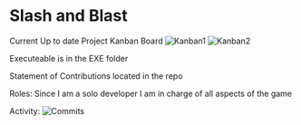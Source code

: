 # Slash and Blast
Current Up to date Project Kanban Board
![Kanban1](https://user-images.githubusercontent.com/56273648/205194179-f906bb8a-02b8-4b36-8550-32db80bbd263.png)
![Kanban2](https://user-images.githubusercontent.com/56273648/205194203-003b6416-a9c9-46d2-8472-ffa44670f26e.png)

Executeable is in the EXE folder

Statement of Contributions located in the repo

Roles:
Since I am a solo developer I am in charge of all aspects of the game 

Activity:
![Commits](https://user-images.githubusercontent.com/56273648/205194574-828e9762-1ac4-4e98-b40c-1fe8da990fde.png)
